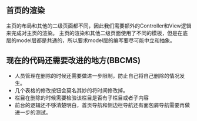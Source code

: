 ## 首页的渲染
 主页的布局和其他的二级页面都不同，因此我们需要额外的Controller和View逻辑来完成对主页的渲染。
 主页的渲染和其他二级页面使用了不同的模板，但是在底层的model层都是共通的，所以要求model层的编写要尽可能中立和抽象。
## 现在的代码还需要改进的地方(BBCMS)
- 人员管理在删除的时候还需要做进一步限制，防止自己将自己删除的情况发生。
- 几个表格的修改按钮会莫名其妙的将时间修改掉。
- 栏目在删除的时候需要检验该栏目是否有子栏目或者子内容
- 前台的逻辑还不够清楚明白，首页导航和侧边栏导航还有面包屑导航需要再做进一步的测试。